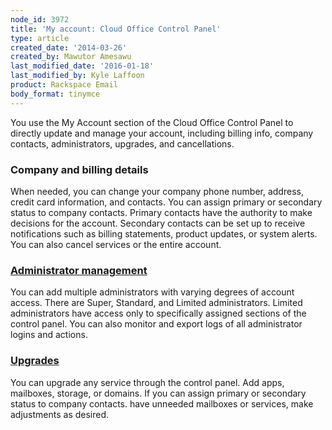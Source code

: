 ```yaml
---
node_id: 3972
title: 'My account: Cloud Office Control Panel'
type: article
created_date: '2014-03-26'
created_by: Mawutor Amesawu
last_modified_date: '2016-01-18'
last_modified_by: Kyle Laffoon
product: Rackspace Email
body_format: tinymce
---
```


You use the My Account section of the Cloud Office Control Panel to
directly update and manage your account, including billing info, company
contacts, administrators, upgrades, and cancellations.

### Company and billing details

When needed, you can change your company phone number, address, credit
card information, and contacts. You can assign primary or secondary
status to company contacts. Primary contacts have the authority to make
decisions for the account. Secondary contacts can be set up to receive
notifications such as billing statements, product updates, or system
alerts. You can also cancel services or the entire account.

### [Administrator management](/how-to/manage-email-administrators-with-the-cloud-office-control-panel)

You can add multiple administrators with varying degrees of account
access. There are Super, Standard, and Limited administrators. Limited
administrators have access only to specifically assigned sections of the
control panel. You can also monitor and export logs of all administrator
logins and actions.

### [Upgrades](/how-to/upgrades-cloud-office-control-panel)

You can upgrade any service through the control panel. Add apps,
mailboxes, storage, or domains. If you can assign primary or secondary
status to company contacts. have unneeded mailboxes or services, make
adjustments as desired.

